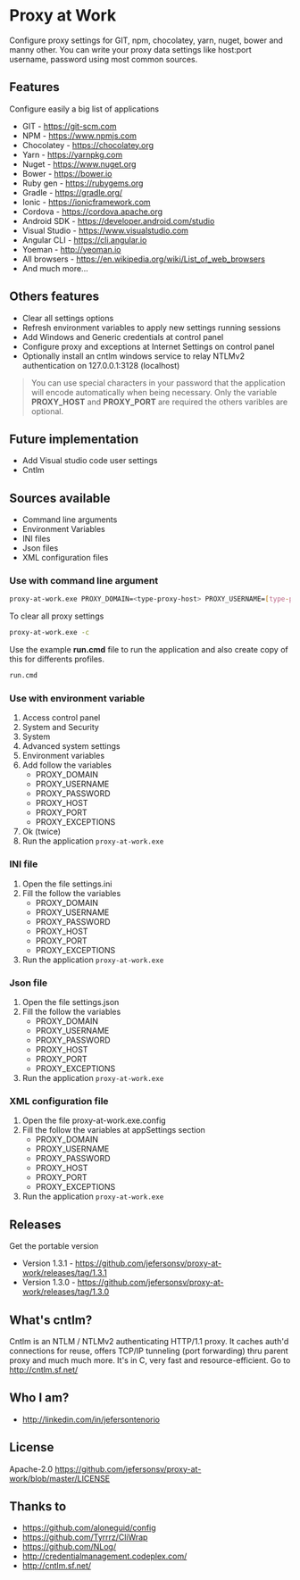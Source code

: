 # Proxy at Work

Configure proxy settings for GIT, npm, chocolatey, yarn, nuget, bower and manny other.
You can write your proxy data settings like host:port username, password using most common sources.

## Features
Configure easily a big list of applications
* GIT - https://git-scm.com
* NPM - https://www.npmjs.com
* Chocolatey - https://chocolatey.org
* Yarn - https://yarnpkg.com
* Nuget - https://www.nuget.org
* Bower - https://bower.io
* Ruby gen - https://rubygems.org
* Gradle - https://gradle.org/
* Ionic - https://ionicframework.com
* Cordova - https://cordova.apache.org
* Android SDK - https://developer.android.com/studio
* Visual Studio - https://www.visualstudio.com
* Angular CLI - https://cli.angular.io
* Yoeman - http://yeoman.io
* All browsers - https://en.wikipedia.org/wiki/List_of_web_browsers
* And much more...

## Others features

* Clear all settings options
* Refresh environment variables to apply new settings running sessions
* Add Windows and Generic credentials at control panel
* Configure proxy and exceptions at Internet Settings on control panel
* Optionally install an cntlm windows service to relay NTLMv2 authentication on 127.0.0.1:3128 (localhost)

> You can use special characters in your password that the application will encode automatically when being necessary.
> Only the variable **PROXY_HOST** and **PROXY_PORT** are required the others varibles are optional.

## Future implementation
* Add Visual studio code user settings
* Cntlm

## Sources available

* Command line arguments
* Environment Variables
* INI files
* Json files
* XML configuration files

### Use with command line argument
```bash
proxy-at-work.exe PROXY_DOMAIN=<type-proxy-host> PROXY_USERNAME=[type-proxy-username] PROXY_PASSWORD=[type-proxy-password] PROXY_HOST=<type-proxy-port> PROXY_EXCEPTIONS=[type-proxy-url-exceptions]
```

To clear all proxy settings
```bash
proxy-at-work.exe -c
```

Use the example **run.cmd** file to run the application and also create copy of this for differents profiles.
```bash
run.cmd
```

### Use with environment variable
1. Access control panel
2. System and Security
3. System
4. Advanced system settings
5. Environment variables
6. Add follow the variables
    * PROXY_DOMAIN
    * PROXY_USERNAME
    * PROXY_PASSWORD
    * PROXY_HOST
    * PROXY_PORT
    * PROXY_EXCEPTIONS
7. Ok (twice)
8. Run the application `proxy-at-work.exe`


### INI file
1. Open the file settings.ini
2. Fill the follow the variables
    * PROXY_DOMAIN
    * PROXY_USERNAME
    * PROXY_PASSWORD
    * PROXY_HOST
    * PROXY_PORT
    * PROXY_EXCEPTIONS
3. Run the application `proxy-at-work.exe`

### Json file
1. Open the file settings.json
2. Fill the follow the variables
    * PROXY_DOMAIN
    * PROXY_USERNAME
    * PROXY_PASSWORD
    * PROXY_HOST
    * PROXY_PORT
    * PROXY_EXCEPTIONS
3. Run the application `proxy-at-work.exe`

### XML configuration file
1. Open the file proxy-at-work.exe.config
2. Fill the follow the variables at appSettings section
    * PROXY_DOMAIN
    * PROXY_USERNAME
    * PROXY_PASSWORD
    * PROXY_HOST
    * PROXY_PORT
    * PROXY_EXCEPTIONS
3. Run the application `proxy-at-work.exe`

## Releases

Get the portable version
* Version 1.3.1 - https://github.com/jefersonsv/proxy-at-work/releases/tag/1.3.1
* Version 1.3.0 - https://github.com/jefersonsv/proxy-at-work/releases/tag/1.3.0

## What's cntlm?
Cntlm is an NTLM / NTLMv2 authenticating HTTP/1.1 proxy. It caches auth'd connections for reuse, offers TCP/IP tunneling (port forwarding) thru parent proxy and much much more. It's in C, very fast and resource-efficient. Go to http://cntlm.sf.net/

## Who I am?
* http://linkedin.com/in/jefersontenorio

## License

Apache-2.0 https://github.com/jefersonsv/proxy-at-work/blob/master/LICENSE

## Thanks to
* https://github.com/aloneguid/config
* https://github.com/Tyrrrz/CliWrap
* https://github.com/NLog/
* http://credentialmanagement.codeplex.com/
* http://cntlm.sf.net/